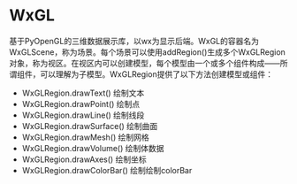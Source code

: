 # WxGL

基于PyOpenGL的三维数据展示库，以wx为显示后端。WxGL的容器名为WxGLScene，称为场景。每个场景可以使用addRegion()生成多个WxGLRegion对象，称为视区。在视区内可以创建模型，每个模型由一个或多个组件构成——所谓组件，可以理解为子模型。WxGLRegion提供了以下方法创建模型或组件：

* WxGLRegion.drawText() 绘制文本
* WxGLRegion.drawPoint() 绘制点
* WxGLRegion.drawLine() 绘制线段
* WxGLRegion.drawSurface() 绘制曲面
* WxGLRegion.drawMesh() 绘制网格
* WxGLRegion.drawVolume() 绘制体数据
* WxGLRegion.drawAxes() 绘制坐标
* WxGLRegion.drawColorBar() 绘制绘制colorBar
